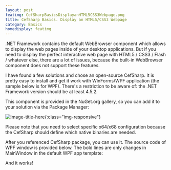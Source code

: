```yaml
---
layout: post
featimg: CefSharpBasicsDisplayanHTML5CSS3Webpage.png
title: CefSharp Basics. Display an HTML5/CSS3 Webpage
category: Basics
homedisplay: featimg
---
```

.NET Framework contains the default WebBrowser component which allows to display the web pages inside of your desktop applications. But if you need to display the perfect interactive web page with HTML5 / CSS3 / Flash / whatever else, there are a lot of issues, because the built-in WebBrowser component does not support these features.


I have found a few solutions and chose an open-source CefSharp. It is pretty easy to install and get it work with WinForms/WPF application (the sample below is for WPF). There's a restriction to be aware of: the .NET Framework version should be at least 4.5.2.

This component is provided in the NuGet.org gallery, so you can add it to your solution via the Package Manager:

![image-title-here](/cefsharptutorials/img/CefSharpBasicsPackageManager.png){:class="img-responsive"}

Please note that you need to select specific x64/x68 configuration because the CefSharp should define which native binaries are needed.

After you referenced CefSharp package, you can use it. The source code of WPF window is provided below. The bold lines are only changes in MainWindow in the default WPF app template:

<script src="https://gist.github.com/cefsharptutorials/293648782c1c41d1bb589816a3d4ce49.js"></script>

And it works!
